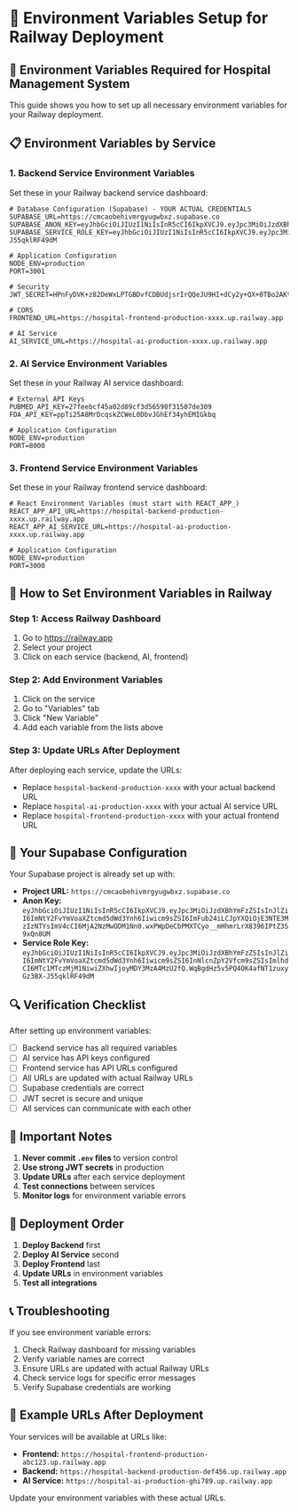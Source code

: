 # 🔧 Environment Variables Setup for Railway Deployment

## 🎯 **Environment Variables Required for Hospital Management System**

This guide shows you how to set up all necessary environment variables for your Railway deployment.

## 📋 **Environment Variables by Service**

### **1. Backend Service Environment Variables**

Set these in your Railway backend service dashboard:

```env
# Database Configuration (Supabase) - YOUR ACTUAL CREDENTIALS
SUPABASE_URL=https://cmcaobehivmrgyugwbxz.supabase.co
SUPABASE_ANON_KEY=eyJhbGciOiJIUzI1NiIsInR5cCI6IkpXVCJ9.eyJpc3MiOiJzdXBhYmFzZSIsInJlZiI6ImNtY2FvYmVoaXZtcmd5dWd3Ynh6Iiwicm9sZSI6ImFub24iLCJpYXQiOjE3NTE3MzIzNTYsImV4cCI6MjA2NzMwODM1Nn0.wxPWpDeCbPMXTCyo__mHhmrLrX8396IPtZ3S9xQn8UM
SUPABASE_SERVICE_ROLE_KEY=eyJhbGciOiJIUzI1NiIsInR5cCI6IkpXVCJ9.eyJpc3MiOiJzdXBhYmFzZSIsInJlZiI6ImNtY2FvYmVoaXZtcmd5dWd3Ynh6Iiwicm9sZSI6InNlcnZpY2Vfcm9sZSIsImlhdCI6MTc1MTczMjM1NiwiZXhwIjoyMDY3MzA4MzU2fQ.WqBgdHz5v5PQ4OK4afNT1zuxyGz3BX-J55qklRF49dM

# Application Configuration
NODE_ENV=production
PORT=3001

# Security
JWT_SECRET=HPnFyDVK+z82DeWxLPTGBDvfCDBUdjsrIrQQeJU9HI+dCy2y+QX+0TBo2AKtV479KnfhbgniDBujDUeNeLxtKA==

# CORS
FRONTEND_URL=https://hospital-frontend-production-xxxx.up.railway.app

# AI Service
AI_SERVICE_URL=https://hospital-ai-production-xxxx.up.railway.app
```

### **2. AI Service Environment Variables**

Set these in your Railway AI service dashboard:

```env
# External API Keys
PUBMED_API_KEY=27feebcf45a02d89cf3d56590f31507de309
FDA_API_KEY=ppTi25A8MrDcqskZCWeL0DbvJGhEf34yhEMIGkbq

# Application Configuration
NODE_ENV=production
PORT=8000
```

### **3. Frontend Service Environment Variables**

Set these in your Railway frontend service dashboard:

```env
# React Environment Variables (must start with REACT_APP_)
REACT_APP_API_URL=https://hospital-backend-production-xxxx.up.railway.app
REACT_APP_AI_SERVICE_URL=https://hospital-ai-production-xxxx.up.railway.app

# Application Configuration
NODE_ENV=production
PORT=3000
```

## 🚀 **How to Set Environment Variables in Railway**

### **Step 1: Access Railway Dashboard**
1. Go to https://railway.app
2. Select your project
3. Click on each service (backend, AI, frontend)

### **Step 2: Add Environment Variables**
1. Click on the service
2. Go to "Variables" tab
3. Click "New Variable"
4. Add each variable from the lists above

### **Step 3: Update URLs After Deployment**
After deploying each service, update the URLs:
- Replace `hospital-backend-production-xxxx` with your actual backend URL
- Replace `hospital-ai-production-xxxx` with your actual AI service URL
- Replace `hospital-frontend-production-xxxx` with your actual frontend URL

## 🔧 **Your Supabase Configuration**

Your Supabase project is already set up with:
- **Project URL:** `https://cmcaobehivmrgyugwbxz.supabase.co`
- **Anon Key:** `eyJhbGciOiJIUzI1NiIsInR5cCI6IkpXVCJ9.eyJpc3MiOiJzdXBhYmFzZSIsInJlZiI6ImNtY2FvYmVoaXZtcmd5dWd3Ynh6Iiwicm9sZSI6ImFub24iLCJpYXQiOjE3NTE3MzIzNTYsImV4cCI6MjA2NzMwODM1Nn0.wxPWpDeCbPMXTCyo__mHhmrLrX8396IPtZ3S9xQn8UM`
- **Service Role Key:** `eyJhbGciOiJIUzI1NiIsInR5cCI6IkpXVCJ9.eyJpc3MiOiJzdXBhYmFzZSIsInJlZiI6ImNtY2FvYmVoaXZtcmd5dWd3Ynh6Iiwicm9sZSI6InNlcnZpY2Vfcm9sZSIsImlhdCI6MTc1MTczMjM1NiwiZXhwIjoyMDY3MzA4MzU2fQ.WqBgdHz5v5PQ4OK4afNT1zuxyGz3BX-J55qklRF49dM`

## 🔍 **Verification Checklist**

After setting up environment variables:

- [ ] Backend service has all required variables
- [ ] AI service has API keys configured
- [ ] Frontend service has API URLs configured
- [ ] All URLs are updated with actual Railway URLs
- [ ] Supabase credentials are correct
- [ ] JWT secret is secure and unique
- [ ] All services can communicate with each other

## 🚨 **Important Notes**

1. **Never commit `.env` files** to version control
2. **Use strong JWT secrets** in production
3. **Update URLs** after each service deployment
4. **Test connections** between services
5. **Monitor logs** for environment variable errors

## 🔄 **Deployment Order**

1. **Deploy Backend** first
2. **Deploy AI Service** second
3. **Deploy Frontend** last
4. **Update URLs** in environment variables
5. **Test all integrations**

## 📞 **Troubleshooting**

If you see environment variable errors:

1. Check Railway dashboard for missing variables
2. Verify variable names are correct
3. Ensure URLs are updated with actual Railway URLs
4. Check service logs for specific error messages
5. Verify Supabase credentials are working

## 🎯 **Example URLs After Deployment**

Your services will be available at URLs like:
- **Frontend:** `https://hospital-frontend-production-abc123.up.railway.app`
- **Backend:** `https://hospital-backend-production-def456.up.railway.app`
- **AI Service:** `https://hospital-ai-production-ghi789.up.railway.app`

Update your environment variables with these actual URLs. 